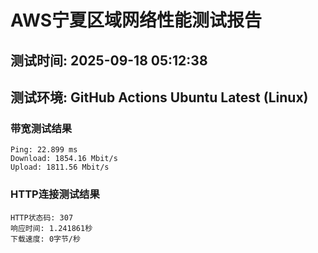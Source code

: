 # AWS宁夏区域网络性能测试报告
## 测试时间: 2025-09-18 05:12:38
## 测试环境: GitHub Actions Ubuntu Latest (Linux)

### 带宽测试结果
```
Ping: 22.899 ms
Download: 1854.16 Mbit/s
Upload: 1811.56 Mbit/s
```

### HTTP连接测试结果
```
HTTP状态码: 307
响应时间: 1.241861秒
下载速度: 0字节/秒
```

